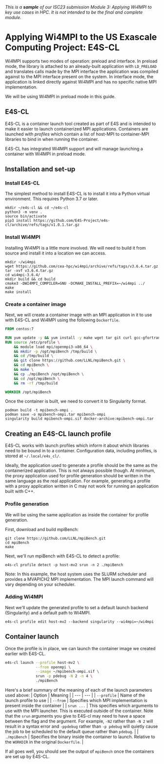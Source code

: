 *This is a **sample** of our ISC23 submission Module 3:
Applying Wi4MPI to key use cases in HPC. It is not intended to be the final and complete module.* 

#  Applying Wi4MPI to the US Exascale Computing Project: E4S-CL

<!--
# Wi4MPI
Wi4MPI is an initialism for *wrapper interface for MPI*. It acts as an additional layer of abstraction between the MPI library used by an application and the system-native MPI libraries. This allows it to dynamically translate MPI calls between otherwise incompatible implementations. For example, it can run an OpenMPI application on a system with MVAPICH2 libraries. 
-->

Wi4MPI supports two modes of operation: preload and interface. In preload mode, the library is attached to an already-built application with `LD_PRELOAD` and translates calls made by the MPI interface the application was compiled against to the MPI interface present on the system. In interface mode, the application is linked directly against Wi4MPI and has no specific native MPI implementation.

We will be using Wi4MPI in preload mode in this guide.

## E4S-CL
E4S-CL is a container launch tool created as part of E4S and is intended to make it easier to launch containerized MPI applications. Containers are launched with *profiles* which contain a list of host-MPI to container-MPI libraries to bind in when running the container.

E4S-CL has integrated Wi4MPI support and will manage launching a container with Wi4MPI in preload mode.

## Installation and set-up

### Install E4S-CL
The simplest method to install E4S-CL is to install it into a Python virtual environment. This requires Python 3.7 or later.
```
mkdir ~/e4s-cl && cd ~/e4s-cl
python3 -m venv .
source bin/activate
pip3 install https://github.com/E4S-Project/e4s-cl/archive/refs/tags/v1.0.1.tar.gz
```


### Install Wi4MPI
Installing Wi4MPI is a little more involved. We will need to build it from source and install it into a location we can access. 
```
mkdir ~/wi4mpi
wget https://github.com/cea-hpc/wi4mpi/archive/refs/tags/v3.6.4.tar.gz
tar -xvf v3.6.4.tar.gz
cd wi4mpi-3.6.4/
mkdir build && cd build
cmake3 -DWI4MPI_COMPILER=GNU -DCMAKE_INSTALL_PREFIX=~/wi4mpi ../
make
make install
```


### Create a container image
Next, we will create a container image with an MPI application in it to use with E4S-CL and Wi4MPI using the following `Dockerfile`. 

```Dockerfile
FROM centos:7

RUN yum update -y && yum install -y make wget tar git curl gcc-gfortran gcc-c++ openmpi3-devel
RUN source /etc/profile \
    && module load mpi/openmpi3-x86_64 \
    && mkdir -p /opt/mpiBench /tmp/build \
    && cd /tmp/build \
    && git clone https://github.com/LLNL/mpiBench.git \
    && cd mpiBench \
    && make \
    && cp ./mpiBench /opt/mpiBench \
    && cd /opt/mpiBench \
    && rm -rf /tmp/build

WORKDIR /opt/mpiBench
```

Once the container is built, we need to convert it to Singularity format.
```
podman build -t mpibench-ompi .
podman save -o mpibench-ompi.tar mpibench-ompi
singularity build mpibench-ompi.sif docker-archive:mpibench-ompi.tar
```

## Creating an E4S-CL launch profile
E4S-CL works with launch profiles which inform it about which libraries need to be bound in to a container.
Configuration data, including profiles, is stored at `~/.local/e4s_cl/`.

Ideally, the application used to generate a profile should be the same as the containerized application. This is not always possible though. At minimum, the proxy application used for profile generation should be written in the same language as the real application. For example, generating a profile with a proxy application written in C may not work for running an application built with C++.

### Profile generation
We will be using the same application as inside the container for profile generation.

First, download and build mpiBench:
```
git clone https://github.com/LLNL/mpiBench.git
cd mpiBench
make
```

Next, we'll run mpiBench with E4S-CL to detect a profile:
```
e4s-cl profile detect -p host-mv2 srun -n 2 ./mpiBench
```
Note: In this example, the host system uses the SLURM scheduler and provides a MVAPICH2 MPI implementation. The MPI launch command will vary depending on your scheduler.

### Adding Wi4MPI
Next we'll update the generated profile to set a default launch backend (Singularity) and a default path to Wi4MPI.
```
e4s-cl profile edit host-mv2 --backend singularity --wi4mpi=~/wi4mpi
```

## Container launch
Once the profile is in place, we can launch the container image we created earlier with E4S-CL.

```bash
e4s-cl launch --profile host-mv2 \
              --from openmpi \
              --image ~/mpibench-ompi.sif \
              srun -p pdebug -N 2 -n 4 \
              ./mpiBench
```

Here's a brief summary of the meaning of each of the launch parameters used above:
| Option       | Meaning |
| ---          | ---      |
| `--profile`  | Name of the launch profile to use |
| `--from`     | Specifies which MPI implementation is present inside the container |
| `srun ...`   | This specifies which arguments to use with the MPI launcher. This is executed outside of the container. Note that the `srun` arguments you give to E4S-cl may need to have a space between the flag and the argument. For example, `-N2` rather than `-N 2` will result in a syntax error and `-ppdebug` rather than `-p pdebug` will quietly cause the job to be scheduled to the default queue rather than `pdebug`. |
| `./mpiBench` | Specifies the binary inside the container to launch. Relative to the `WORKDIR` in the original `Dockerfile`. |

If all goes well, you should see the output of `mpiBench` once the containers are set up by E4S-CL.
